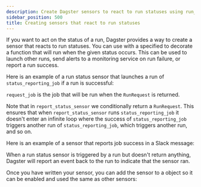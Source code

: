 ```yaml
---
description: Create Dagster sensors to react to run statuses using run_status_sensor and DagsterRunStatus for automated actions like launching runs or sending alerts.
sidebar_position: 500
title: Creating sensors that react to run statuses
---
```


If you want to act on the status of a run, Dagster provides a way to create a sensor that reacts to run statuses. You can use <PyObject section="schedules-sensors" module="dagster" object="run_status_sensor" /> with a specified <PyObject section="internals" module="dagster" object="DagsterRunStatus" /> to decorate a function that will run when the given status occurs. This can be used to launch other runs, send alerts to a monitoring service on run failure, or report a run success.

Here is an example of a run status sensor that launches a run of `status_reporting_job` if a run is successful:

<CodeExample
  path="docs_snippets/docs_snippets/concepts/partitions_schedules_sensors/sensors/run_status_run_requests.py"
  startAfter="start"
  endBefore="end"
/>

`request_job` is the job that will be run when the `RunRequest` is returned.

Note that in `report_status_sensor` we conditionally return a `RunRequest`. This ensures that when `report_status_sensor` runs `status_reporting_job` it doesn't enter an infinite loop where the success of `status_reporting_job` triggers another run of `status_reporting_job`, which triggers another run, and so on.

Here is an example of a sensor that reports job success in a Slack message:

<CodeExample
  path="docs_snippets/docs_snippets/concepts/partitions_schedules_sensors/sensors/sensor_alert.py"
  startAfter="start_success_sensor_marker"
  endBefore="end_success_sensor_marker"
/>

When a run status sensor is triggered by a run but doesn't return anything, Dagster will report an event back to the run to indicate that the sensor ran.

Once you have written your sensor, you can add the sensor to a <PyObject section="definitions" module="dagster" object="Definitions" /> object so it can be enabled and used the same as other sensors:

<CodeExample
  path="docs_snippets/docs_snippets/concepts/partitions_schedules_sensors/sensors/sensor_alert.py"
  startAfter="start_definitions_marker"
  endBefore="end_definitions_marker"
/>
